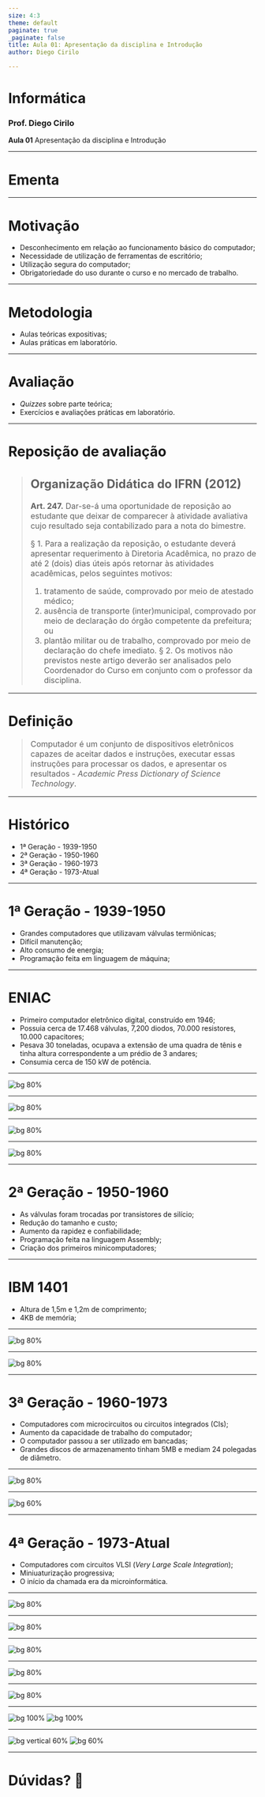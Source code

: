 ```yaml
---
size: 4:3
theme: default
paginate: true
_paginate: false
title: Aula 01: Apresentação da disciplina e Introdução
author: Diego Cirilo

---
```

# <!--fit--> Informática
### Prof. Diego Cirilo
**Aula 01** Apresentação da disciplina e Introdução

---

# Ementa

---

# Motivação
- Desconhecimento em relação ao funcionamento básico do computador;
- Necessidade de utilização de ferramentas de escritório;
- Utilização segura do computador;
- Obrigatoriedade do uso durante o curso e no mercado de trabalho.

---

# Metodologia
- Aulas teóricas expositivas;
- Aulas práticas em laboratório.

---

# Avaliação
- *Quizzes* sobre parte teórica;
- Exercícios e avaliações práticas em laboratório.

---
# Reposição de avaliação
<style scoped>
blockquote {
  font-size: 16px;
}
</style>

> ## Organização Didática do IFRN (2012)
> **Art. 247.** Dar-se-á uma oportunidade de reposição ao estudante que deixar de comparecer à atividade avaliativa cujo resultado seja contabilizado para a nota do bimestre.
>
> § 1. Para a realização da reposição, o estudante deverá apresentar requerimento à Diretoria Acadêmica, no prazo de até 2 (dois) dias úteis após retornar às atividades acadêmicas, pelos seguintes motivos:
>  1. tratamento de saúde, comprovado por meio de atestado médico;
>  2. ausência de transporte (inter)municipal, comprovado por meio de declaração do órgão competente da prefeitura; ou
>  3. plantão militar ou de trabalho, comprovado por meio de declaração do chefe imediato.
> § 2. Os motivos não previstos neste artigo deverão ser analisados pelo Coordenador do Curso em conjunto com o professor da disciplina.

---

# Definição
> Computador é um conjunto de dispositivos eletrônicos capazes de aceitar dados e instruções, executar essas instruções para processar os dados, e apresentar os resultados - *Academic Press Dictionary of Science Technology*.

---
# Histórico

- 1ª Geração - 1939-1950
- 2ª Geração - 1950-1960
- 3ª Geração - 1960-1973
- 4ª Geração - 1973-Atual
---
# 1ª Geração - 1939-1950 

- Grandes computadores que utilizavam válvulas termiônicas;
- Difícil manutenção;
- Alto consumo de energia;
- Programação feita em linguagem de máquina;

---
# ENIAC

- Primeiro computador eletrônico digital, construído em 1946;
- Possuia cerca de 17.468 válvulas, 7,200 diodos, 70.000 resistores, 10.000 capacitores;
- Pesava 30 toneladas, ocupava a extensão de uma quadra de tênis e tinha altura correspondente a um prédio de 3 andares;
- Consumia cerca de 150 kW de potência.

---

![bg 80%](../img/valvulas.jpg)

---

![bg 80%](../img/eniac1.jpg)

---

![bg 80%](../img/eniac2.jpg)

---

![bg 80%](../img/eniac3.jpg)

---
# 2ª Geração - 1950-1960
- As válvulas foram trocadas por transistores de silício;
- Redução do tamanho e custo;
- Aumento da rapidez e confiabilidade;
- Programação feita na linguagem Assembly;
- Criação dos primeiros minicomputadores;

---
# IBM 1401
- Altura de 1,5m e 1,2m de comprimento;
- 4KB de memória;

---

![bg 80%](../img/transistores.jpg)

---

![bg 80%](../img/ibm1401.jpg)

---

# 3ª Geração - 1960-1973
- Computadores com microcircuitos ou circuitos integrados (CIs);
- Aumento da capacidade de trabalho do computador;
- O computador passou a ser utilizado em bancadas;
- Grandes discos de armazenamento tinham 5MB e mediam 24 polegadas de diâmetro.

---

![bg 80%](../img/ic.jpg)

---

![bg 60%](../img/ibm360.jpg)

---

# 4ª Geração - 1973-Atual
- Computadores com circuitos VLSI (*Very Large Scale Integration*);
- Miniuaturização progressiva;
- O início da chamada era da microinformática.

---

![bg 80%](../img/altair.jpg)

---

![bg 80%](../img/gates.jpg)

---

![bg 80%](../img/jobs-wozniak.jpg)

---

![bg 80%](../img/apple1.jpg)

---

![bg 80%](../img/apple-board.jpg)

---

![bg 100%](../img/s22d.jpg)
![bg 100%](../img/s22c.jpg)

---

![bg vertical 60%](../img/s22a.jpg)
![bg 60%](../img/s22b.jpg)

---
# <!--fit--> Dúvidas? 🤔

